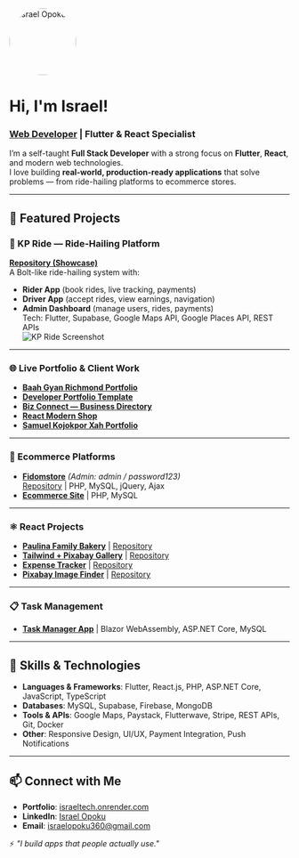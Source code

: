 <img src="https://avatars.githubusercontent.com/u/your-github-id?v=4" alt="Israel Opoku" width="120" style="border-radius: 50%;" />

# Hi, I'm Israel!  
### [Web Developer](https://israeltech.onrender.com/) | Flutter & React Specialist  

I’m a self-taught **Full Stack Developer** with a strong focus on **Flutter**, **React**, and modern web technologies.  
I love building **real-world, production-ready applications** that solve problems — from ride-hailing platforms to ecommerce stores.  

---

## 🚀 Featured Projects

### **🚖 KP Ride — Ride-Hailing Platform**
**[Repository (Showcase)](https://github.com/IsraelTech-Pro/kp-ride-showcase)**  
A Bolt-like ride-hailing system with:
- **Rider App** (book rides, live tracking, payments)  
- **Driver App** (accept rides, view earnings, navigation)  
- **Admin Dashboard** (manage users, rides, payments)  
Tech: Flutter, Supabase, Google Maps API, Google Places API, REST APIs  
![KP Ride Screenshot](assets/screenshots/rider-home.png)

---

### **🌐 Live Portfolio & Client Work**
- **[Baah Gyan Richmond Portfolio](https://baahgyanrichmond.vercel.app/)**  
- **[Developer Portfolio Template](https://devportfolio-zfvr.onrender.com/)**  
- **[Biz Connect — Business Directory](https://biz-connect-nrgs.onrender.com/)**  
- **[React Modern Shop](https://react-modernshop-xxod.vercel.app/)**  
- **[Samuel Kojokpor Xah Portfolio](https://samuelkojokporxah.vercel.app/)**  

---

### **🛒 Ecommerce Platforms**
- **[Fidomstore](https://store.fidomhub.com/login.php)** *(Admin: admin / password123)*  
  [Repository](https://github.com/IsraelTech-Pro/FidomStore) | PHP, MySQL, jQuery, Ajax  
- **[Ecommerce Site](https://github.com/IsraelTech-Pro/EccommerceSite)** | PHP, MySQL  

---

### **⚛ React Projects**
- **[Paulina Family Bakery](https://israeltech-pro.github.io/paulinafamilybakery/)** | [Repository](https://github.com/IsraelTech-Pro/paulinafamilybakery)  
- **[Tailwind + Pixabay Gallery](https://israeltech-pro.github.io/-react-tailwind-pixabay-gallery/)** | [Repository](https://github.com/IsraelTech-Pro/-react-tailwind-pixabay-gallery.git)  
- **[Expense Tracker](https://israeltech-pro.github.io/expense-tracker-react/)** | [Repository](https://github.com/IsraelTech-Pro/expense-tracker-react.git)  
- **[Pixabay Image Finder](https://israeltech-pro.github.io/Pixabay-image-finder/)** | [Repository](https://github.com/IsraelTech-Pro/Pixabay-image-finder.git)  

---

### **📋 Task Management**
- **[Task Manager App](https://github.com/IsraelTech-Pro/Task-Manager-App.git)** | Blazor WebAssembly, ASP.NET Core, MySQL  

---

## 📌 Skills & Technologies
- **Languages & Frameworks**: Flutter, React.js, PHP, ASP.NET Core, JavaScript, TypeScript  
- **Databases**: MySQL, Supabase, Firebase, MongoDB  
- **Tools & APIs**: Google Maps, Paystack, Flutterwave, Stripe, REST APIs, Git, Docker  
- **Other**: Responsive Design, UI/UX, Payment Integration, Push Notifications  

---

## 📫 Connect with Me
- **Portfolio**: [israeltech.onrender.com](https://israeltech.onrender.com/)  
- **LinkedIn**: [Israel Opoku](https://www.linkedin.com/in/israel-opoku-55ab5626b)  
- **Email**: [israelopoku360@gmail.com](mailto:israelopoku360@gmail.com)  

⚡ *"I build apps that people actually use."*
